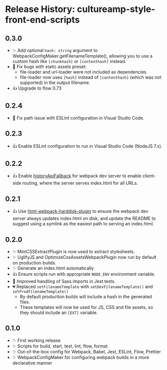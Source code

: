 # Release History: cultureamp-style-front-end-scripts

## 0.3.0

- ✨ Add optional `hash: string` argument to WebpackConfigMaker.getFilenameTemplate(), allowing you to use a custom hash like `[chunkhash]` or `[contenthash]` instead.
- 🐛 Fix bugs with static assets preset:
  - file-loader and url-loader were not included as dependencies
  - file-loader now uses `[hash]` instead of `[contenthash]` (which was not supported) in the output filename.
- 👍 Upgrade to flow 0.73

## 0.2.4

- 🐛 Fix path issue with ESLint configuration in Visual Studio Code.

## 0.2.3

- 👍 Enable ESLint configuration to run in Visual Studio Code (NodeJS 7.x).

## 0.2.2

- 👍 Enable [historyApiFallback](https://webpack.js.org/configuration/dev-server/#devserver-historyapifallback) for webpack dev server to enable client-side routing, where the server serves index.html for all URLs.

## 0.2.1

- 👍 Use [html-webpack-harddisk-plugin](https://github.com/jantimon/html-webpack-harddisk-plugin) to ensure the webpack dev server always updates index.html on disk, and update the README to suggest using a symlink as the easiest path to serving an index.html.

## 0.2.0

- ✨ MiniCSSExtractPlugin is now used to extract stylesheets.
- ✨ UglifyJS and OptimizeCssAssetsWebpackPlugin now run by default on production builds.
- ✨ Generate an index.html automatically
- 👍 Ensure scripts run with appropriate `NODE_ENV` environment variable.
- 🐛 Improved handling of Sass imports in Jest tests.
- 💔 Replaced `setFilenameTemplate` with `setDevFilenameTemplate()` and `setProdFilenameTemplate()`
  - By default production builds will include a hash in the generated files.
  - These templates will now be used for JS, CSS and file assets, so they should include an `[EXT]` variable.

## 0.1.0

- ✨ First working release
- ✨ Scripts for build, start, test, lint, flow, format
- ✨ Out-of-the-box config for Webpack, Babel, Jest, ESLint, Flow, Prettier
- ✨ WebpackConfigMaker for configuring webpack builds in a more declarative manner
